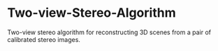 # Two-view-Stereo-Algorithm
Two-view stereo algorithm for reconstructing 3D scenes from a pair of calibrated stereo images.
